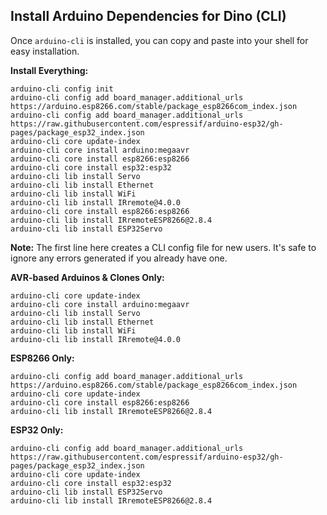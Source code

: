 ## Install Arduino Dependencies for Dino (CLI)

Once `arduino-cli` is installed, you can copy and paste into your shell for easy installation.

**Install Everything:**
````shell
arduino-cli config init
arduino-cli config add board_manager.additional_urls https://arduino.esp8266.com/stable/package_esp8266com_index.json
arduino-cli config add board_manager.additional_urls https://raw.githubusercontent.com/espressif/arduino-esp32/gh-pages/package_esp32_index.json
arduino-cli core update-index
arduino-cli core install arduino:megaavr
arduino-cli core install esp8266:esp8266
arduino-cli core install esp32:esp32
arduino-cli lib install Servo
arduino-cli lib install Ethernet
arduino-cli lib install WiFi
arduino-cli lib install IRremote@4.0.0
arduino-cli core install esp8266:esp8266
arduino-cli lib install IRremoteESP8266@2.8.4
arduino-cli lib install ESP32Servo
````
**Note:** The first line here creates a CLI config file for new users. It's safe to ignore any errors generated if you already have one.

**AVR-based Arduinos & Clones Only:**
````shell
arduino-cli core update-index
arduino-cli core install arduino:megaavr
arduino-cli lib install Servo
arduino-cli lib install Ethernet
arduino-cli lib install WiFi
arduino-cli lib install IRremote@4.0.0
````

**ESP8266 Only:**
````shell
arduino-cli config add board_manager.additional_urls https://arduino.esp8266.com/stable/package_esp8266com_index.json
arduino-cli core update-index
arduino-cli core install esp8266:esp8266
arduino-cli lib install IRremoteESP8266@2.8.4
````

**ESP32 Only:**
````shell
arduino-cli config add board_manager.additional_urls https://raw.githubusercontent.com/espressif/arduino-esp32/gh-pages/package_esp32_index.json
arduino-cli core update-index
arduino-cli core install esp32:esp32
arduino-cli lib install ESP32Servo
arduino-cli lib install IRremoteESP8266@2.8.4
````
